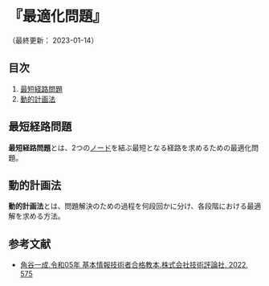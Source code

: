 # 『最適化問題』

（最終更新： 2023-01-14）


## 目次

1. [最短経路問題](#最短経路問題)
1. [動的計画法](#動的計画法)


## 最短経路問題

**最短経路問題**とは、2つの[ノード](./graph_theory.md#グラフ)を結ぶ最短となる経路を求めるための最適化問題。


## 動的計画法

**動的計画法**とは、問題解決のための過程を何段回かに分け、各段階における最適解を求める方法。


## 参考文献

- [角谷一成.令和05年 基本情報技術者合格教本.株式会社技術評論社, 2022, 575](https://gihyo.jp/book/2022/978-4-297-13164-7)
